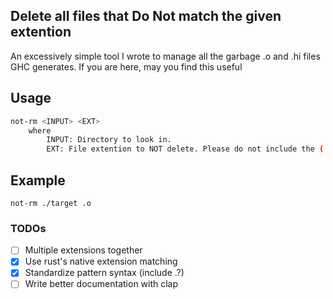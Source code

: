 ## Delete all files that **Do Not** match the given extention

An excessively simple tool I wrote to manage all the garbage .o and .hi files
GHC generates. If you are here, may you find this useful

## Usage
```bash
not-rm <INPUT> <EXT>
    where
        INPUT: Directory to look in.
        EXT: File extention to NOT delete. Please do not include the (.)
```
## Example
`not-rm ./target .o`


### TODOs
- [ ] Multiple extensions together
- [x] Use rust's native extension matching
- [x] Standardize pattern syntax (include .?)
- [ ] Write better documentation with clap